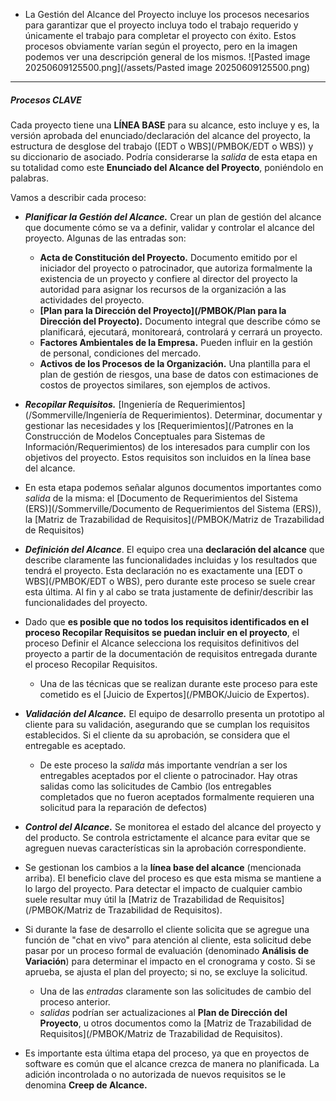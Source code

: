 - La Gestión del Alcance del Proyecto incluye los procesos necesarios para garantizar que el proyecto incluya todo el trabajo requerido y únicamente el trabajo para completar el proyecto con éxito.
Estos procesos obviamente varían según el proyecto, pero en la imagen podemos ver una descripción general de los mismos. 
	![Pasted image 20250609125500.png](/assets/Pasted image 20250609125500.png)
****
##### **Procesos CLAVE**
Cada proyecto tiene una **LÍNEA BASE** para su alcance, esto incluye y es, la versión aprobada del enunciado/declaración del alcance del proyecto, la estructura de desglose del trabajo ([EDT o WBS](/PMBOK/EDT o WBS)) y su diccionario de asociado.
Podría considerarse la *salida* de esta etapa en su totalidad como este **Enunciado del Alcance del Proyecto**, poniéndolo en palabras.

Vamos a describir cada proceso:
- ***Planificar la Gestión del Alcance.*** Crear un plan de gestión del alcance que documente cómo se va a definir, validar y controlar el alcance del proyecto. Algunas de las entradas son:
	- **Acta de Constitución del Proyecto.** Documento emitido por el iniciador del proyecto o patrocinador, que autoriza formalmente la existencia de un proyecto y confiere al director del proyecto la autoridad para asignar los recursos de la organización a las actividades del proyecto.
	- **[Plan para la Dirección del Proyecto](/PMBOK/Plan para la Dirección del Proyecto).** Documento integral que describe cómo se planificará, ejecutará, monitoreará, controlará y cerrará un proyecto.
	- **Factores Ambientales de la Empresa.** Pueden influir en la gestión de personal, condiciones del mercado.
	- **Activos de los Procesos de la Organización.** Una plantilla para el plan de gestión de riesgos, una base de datos con estimaciones de costos de proyectos similares, son ejemplos de activos.

- ***Recopilar Requisitos.*** [Ingeniería de Requerimientos](/Sommerville/Ingeniería de Requerimientos). Determinar, documentar y gestionar las necesidades y los [Requerimientos](/Patrones en la Construcción de Modelos Conceptuales para Sistemas de Información/Requerimientos) de los interesados para cumplir con los objetivos del proyecto. Estos requisitos son incluidos en la línea base del alcance. 
- En esta etapa podemos señalar algunos documentos importantes como *salida* de la misma: el [Documento de Requerimientos del Sistema (ERS)](/Sommerville/Documento de Requerimientos del Sistema (ERS)), la [Matriz de Trazabilidad de Requisitos](/PMBOK/Matriz de Trazabilidad de Requisitos)

- ***Definición del Alcance***. El equipo crea una **declaración del alcance** que describe claramente las funcionalidades incluidas y los resultados que tendrá el proyecto. Esta declaración no es exactamente una [EDT o WBS](/PMBOK/EDT o WBS), pero durante este proceso se suele crear esta última. Al fin y al cabo se trata justamente de definir/describir las funcionalidades del proyecto. 
- Dado que **es posible que no todos los requisitos identificados en el proceso Recopilar Requisitos se puedan incluir en el proyecto**, el proceso Definir el Alcance selecciona los requisitos definitivos del proyecto a partir de la documentación de requisitos entregada durante el proceso Recopilar Requisitos.
	- Una de las técnicas que se realizan durante este proceso para este cometido es el [Juicio de Expertos](/PMBOK/Juicio de Expertos). 

- ***Validación del Alcance.*** El equipo de desarrollo presenta un prototipo al cliente para su validación, asegurando que se cumplan los requisitos establecidos. Si el cliente da su aprobación, se considera que el entregable es aceptado.
	- De este proceso la *salida* más importante vendrían a ser los entregables aceptados por el cliente o patrocinador. Hay otras salidas como las solicitudes de Cambio (los entregables completados que no fueron aceptados formalmente requieren una solicitud para la reparación de defectos)

- ***Control del Alcance.*** Se monitorea el estado del alcance del proyecto y del producto. Se controla estrictamente el alcance para evitar que se agreguen nuevas características sin la aprobación correspondiente.
- Se gestionan los cambios a la **línea base del alcance** (mencionada arriba). El beneficio clave del proceso es que esta misma se mantiene a lo largo del proyecto. Para detectar el impacto de cualquier cambio suele resultar muy útil la [Matriz de Trazabilidad de Requisitos](/PMBOK/Matriz de Trazabilidad de Requisitos).
- Si durante la fase de desarrollo el cliente solicita que se agregue una función de "chat en vivo" para atención al cliente, esta solicitud debe pasar por un proceso formal de evaluación (denominado **Análisis de Variación**) para determinar el impacto en el cronograma y costo. Si se aprueba, se ajusta el plan del proyecto; si no, se excluye la solicitud.
	- Una de las *entradas* claramente son las solicitudes de cambio del proceso anterior.
	- *salidas* podrían ser actualizaciones al **Plan de Dirección del Proyecto**, u otros documentos como la [Matriz de Trazabilidad de Requisitos](/PMBOK/Matriz de Trazabilidad de Requisitos).

- Es importante esta última etapa del proceso, ya que en proyectos de software es común que el alcance crezca de manera no planificada. La adición incontrolada o no autorizada de nuevos requisitos se le denomina **Creep de Alcance.**

